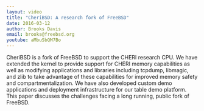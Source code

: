 ```yaml
---
layout: video
title: "CheriBSD: A research fork of FreeBSD"
date: 2016-03-12
author: Brooks Davis
email: brooks@freebsd.org
youtube: aMbuSbQM7Bo
---
```

CheriBSD is a fork of FreeBSD to support the CHERI research CPU. We have extended the kernel to provide support for CHERI memory capabilities as well as modifying applications and libraries including tcpdump, libmagic, and zlib to take advantage of these capabilities for improved memory safety and compartmentalization. We have also developed custom demo applications and deployment infrastructure for our table demo platform. This paper discusses the challenges facing a long running, public fork of FreeBSD.
